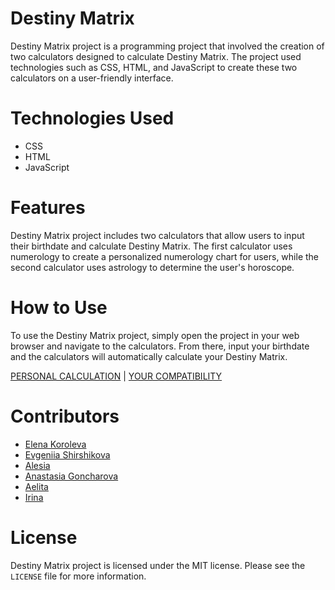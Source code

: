 # Destiny Matrix

Destiny Matrix project is a programming project that involved the creation of two calculators designed to calculate Destiny Matrix. The project used technologies such as CSS, HTML, and JavaScript to create these two calculators on a user-friendly interface.

# Technologies Used

- CSS
- HTML
- JavaScript

# Features

Destiny Matrix project includes two calculators that allow users to input their birthdate and calculate Destiny Matrix. The first calculator uses numerology to create a personalized numerology chart for users, while the second calculator uses astrology to determine the user's horoscope.

# How to Use

To use the Destiny Matrix project, simply open the project in your web browser and navigate to the calculators. From there, input your birthdate and the calculators will automatically calculate your Destiny Matrix.

[PERSONAL CALCULATION](https://berriestime.github.io/DestinyMatrix/) |
[YOUR COMPATIBILITY]([https://nickel-ink-surgeon.glitch.me](https://western-verbose-cake.glitch.me))

# Contributors

- [Elena Koroleva](https://github.com/berriestime)
- [Evgeniia Shirshikova](https://github.com/EvgeniiaShirshikova)
- [Alesia](https://github.com/Alesia-15)
- [Anastasia Goncharova](https://github.com/goncharovastacy)
- [Aelita](https://github.com/aelita-dzhafarova)
- [Irina](https://github.com/BarhatovaIrina)

# License

Destiny Matrix project is licensed under the MIT license. Please see the `LICENSE` file for more information.
